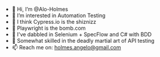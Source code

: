 - 👋 Hi, I’m @Alo-Holmes
- 👀 I’m interested in Automation Testing
- 🌱 I think Cypress.io is the shiznizz
- 🌱 Playwright is the bomb.com
- 🌱 I've dabbled in Selenium + SpecFlow and C# with BDD
- 🌱 Somewhat skilled in the deadly martial art of API testing
- 📫 Reach me on: holmes.angelo@gmail.com

<!---
Alo-Holmes/Alo-Holmes is a ✨ special ✨ repository because its `README.md` (this file) appears on your GitHub profile.
You can click the Preview link to take a look at your changes.
--->
